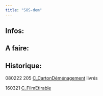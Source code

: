 ```yaml
---
title: "SOS-dem"
---
```

 
## Infos:

## A faire: 

## Historique:
080222 205 [C_CartonDéménagement](notes/equipements/consommables/C_CartonDéménagement.md) livrés

160321 [C_FilmEtirable](notes/equipements/consommables/C_FilmEtirable.md)